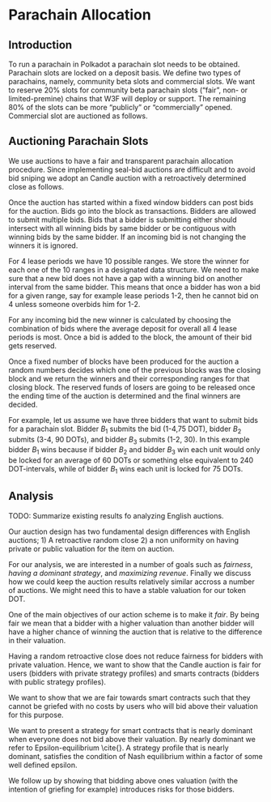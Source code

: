 # Parachain Allocation

## Introduction
To run a parachain in Polkadot a parachain slot needs to be obtained. Parachain slots are locked on a deposit basis. We define two types of parachains, namely, community beta slots and commercial slots. We want to reserve 20% slots for community beta parachain slots (“fair”, non- or limited-premine) chains that W3F will deploy or support. The remaining 80% of the slots can be more “publicly” or “commercially” opened. Commercial slot are auctioned as follows.

## Auctioning Parachain Slots
We use auctions to have a fair and transparent parachain allocation procedure. Since implementing seal-bid auctions are difficult and to avoid bid sniping we adopt an Candle auction with a retroactively determined close as follows.

Once the auction has started within a fixed window bidders can post bids for the auction. Bids go into the block as transactions. Bidders are allowed to submit multiple bids. Bids that a bidder is submitting either should intersect with all winning bids by same bidder or be contiguous with winning bids by the same bidder. If an incoming bid is not changing the winners it is ignored.

For 4 lease periods we have 10 possible ranges. We store the winner for each one of the 10 ranges in a designated data structure. We need to make sure that a new bid does not have a gap with a winning bid on another interval from the same bidder. This means that once a bidder has won a bid for a given range, say for example lease periods 1-2, then he cannot bid on 4 unless someone overbids him for 1-2.

For any incoming bid the new winner is calculated by choosing the combination of bids where the average deposit for overall all 4 lease periods is most. Once a bid is added to the block, the amount of their bid gets reserved.

Once a fixed number of blocks have been produced for the auction a random numbers decides which one of the previous blocks was the closing block and we return the winners and their corresponding ranges for that closing block. The reserved funds of losers are going to be released once the ending time of the auction is determined and the final winners are decided.

For example, let us assume we have three bidders that want to submit bids for a parachain slot. Bidder $B_1$ submits the bid (1-4,75 DOT), bidder $B_2$ submits (3-4, 90 DOTs), and bidder $B_3$ submits (1-2, 30). In this example bidder $B_1$ wins because if bidder $B_2$ and bidder $B_3$ win each unit would only be locked for an average of 60 DOTs or something else equivalent to 240 DOT-intervals, while of bidder $B_1$ wins each unit is locked for 75 DOTs.

## Analysis
TODO: Summarize existing results fo analyzing English auctions.

Our auction design has two fundamental design differences with English auctions; 1) A retroactive random close 2) a non uniformity on having private or public valuation for the item on auction.

For our analysis, we are interested in a number of goals such as *fairness*, *having a dominant strategy*, and *maximizing revenue*. Finally we discuss how we could keep the auction results relatively similar accross a number of auctions. We might need this to have a stable valuation for our token DOT.

One of the main objectives of our action scheme is to make it *fair*. By being fair we mean that a bidder with a higher valuation than another bidder will have a higher chance of winning the auction that is relative to the difference in their valuation.

Having a random retroactive close does not reduce fairness for bidders with private valuation. Hence, we want to show that the Candle auction is fair for users (bidders with private strategy profiles) and smarts contracts (bidders with public strategy profiles).

We want to show that we are fair towards smart contracts such that they cannot be griefed with no costs by users who will bid above their valuation for this purpose.

We want to present a strategy for smart contracts that is nearly dominant when everyone does not bid above their valuation. By nearly dominant we refer to Epsilon-equilibrium \cite{}. A strategy profile that is nearly dominant, satisfies the condition of Nash equilibrium within a factor of some well defined epsilon.

We follow up by showing that bidding above ones valuation (with the intention of griefing for example) introduces risks for those bidders.
